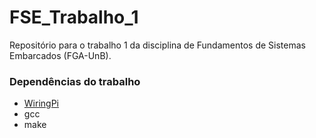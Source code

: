 # FSE_Trabalho_1
Repositório para o trabalho 1 da disciplina de Fundamentos de Sistemas Embarcados (FGA-UnB).

### Dependências do trabalho

* [WiringPi](https://github.com/WiringPi/WiringPi)
* gcc
* make